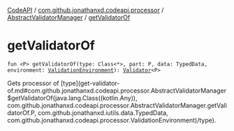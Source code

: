 [CodeAPI](../../index.md) / [com.github.jonathanxd.codeapi.processor](../index.md) / [AbstractValidatorManager](index.md) / [getValidatorOf](.)

# getValidatorOf

`fun <P> getValidatorOf(type: Class<*>, part: P, data: TypedData, environment: `[`ValidationEnvironment`](../-validation-environment/index.md)`): `[`Validator`](../-validator/index.md)`<P>`

Gets processor of [type](get-validator-of.md#com.github.jonathanxd.codeapi.processor.AbstractValidatorManager$getValidatorOf(java.lang.Class((kotlin.Any)), com.github.jonathanxd.codeapi.processor.AbstractValidatorManager.getValidatorOf.P, com.github.jonathanxd.iutils.data.TypedData, com.github.jonathanxd.codeapi.processor.ValidationEnvironment)/type).

